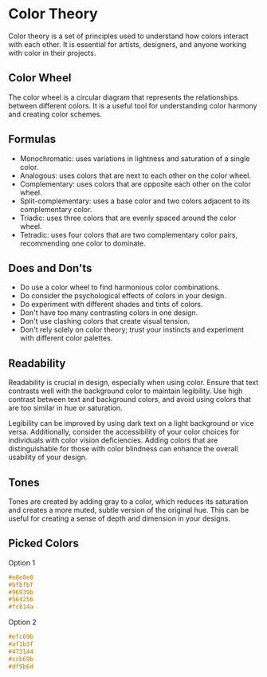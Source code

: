 # Color Theory

Color theory is a set of principles used to understand how colors interact with each other. It is essential for artists, designers, and anyone working with color in their projects.

## Color Wheel
The color wheel is a circular diagram that represents the relationships between different colors. It is a useful tool for understanding color harmony and creating color schemes.

## Formulas
- Monochromatic: uses variations in lightness and saturation of a single color.
- Analogous: uses colors that are next to each other on the color wheel.
- Complementary: uses colors that are opposite each other on the color wheel.
- Split-complementary: uses a base color and two colors adjacent to its complementary color.
- Triadic: uses three colors that are evenly spaced around the color wheel.
- Tetradic: uses four colors that are two complementary color pairs, recommending one color to dominate.

## Does and Don'ts
- Do use a color wheel to find harmonious color combinations.
- Do consider the psychological effects of colors in your design.
- Do experiment with different shades and tints of colors.
- Don't have too many contrasting colors in one design.
- Don't use clashing colors that create visual tension.
- Don't rely solely on color theory; trust your instincts and experiment with different color palettes.

## Readability

Readability is crucial in design, especially when using color. Ensure that text contrasts well with the background color to maintain legibility. Use high contrast between text and background colors, and avoid using colors that are too similar in hue or saturation.

Legibility can be improved by using dark text on a light background or vice versa. Additionally, consider the accessibility of your color choices for individuals with color vision deficiencies. Adding colors that are distinguishable for those with color blindness can enhance the overall usability of your design.

## Tones

Tones are created by adding gray to a color, which reduces its saturation and creates a more muted, subtle version of the original hue. This can be useful for creating a sense of depth and dimension in your designs.

## Picked Colors

Option 1
```css
#e8e8e8
#bfbfbf
#96939b
#564256
#fc814a
```

Option 2
```css
#efc69b
#af1b3f
#473144
#ccb69b
#df9b6d
```

